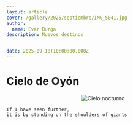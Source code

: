 ```yaml
---
layout: article
cover: /gallery/2025/septiembre/IMG_5041.jpg
author:
  name: Ever Burga
description: Nuevos destinos


date: 2025-09-18T10:00:00.000Z
---
```


# Cielo de Oyón

<p align="center">
  <img src="/gallery/2025/septiembre/r_oyon-align_stacked.jpg" alt="Cielo nocturno">
</p>

```
If I have seen further,
it is by standing on the shoulders of giants
```


